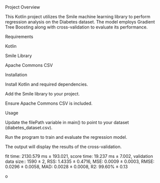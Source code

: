 Project Overview

This Kotlin project utilizes the Smile machine learning library to perform regression analysis on the Diabetes dataset. The model employs Gradient Tree Boosting along with cross-validation to evaluate its performance.

Requirements

Kotlin

Smile Library

Apache Commons CSV

Installation

Install Kotlin and required dependencies.

Add the Smile library to your project.

Ensure Apache Commons CSV is included.

Usage

Update the filePath variable in main() to point to your dataset (diabetes_dataset.csv).

Run the program to train and evaluate the regression model.

The output will display the results of the cross-validation.



 fit time: 2130.579 ms ± 193.021,
  score time: 19.237 ms ± 7.002,
  validation data size:: 1590 ± 2,
  RSS: 1.4335 ± 0.4716,
  MSE: 0.0009 ± 0.0003,
  RMSE: 0.0296 ± 0.0058,
  MAD: 0.0028 ± 0.0008,
  R2: 99.60% ± 0.13



o

